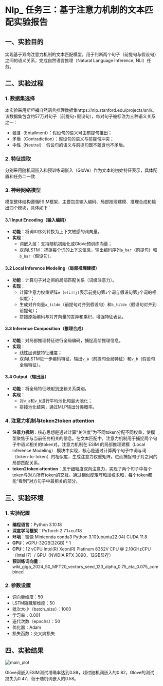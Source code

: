 # Nlp_ 任务三：基于注意力机制的文本匹配实验报告


## 一、实验目的
实现基于双向注意力机制的文本匹配模型，用于判断两个句子（前提句与假设句）之间的语义关系，完成自然语言推理（Natural Language Inference, NLI）任务。


## 二、实验过程

### 1. 数据集选择
本实验采用斯坦福自然语言推理数据集https://nlp.stanford.edu/projects/snli/。该数据集包含约57万对句子（前提句+假设句），每对句子被标注为三种语义关系之一：
- 蕴含（Entailment）：假设句的语义可由前提句推出；
- 矛盾（Contradiction）：假设句的语义与前提句冲突；
- 中性（Neutral）：假设句的语义与前提句既不蕴含也不矛盾。

### 2. 特征提取
分别采用随机词嵌入和预训练词嵌入（GloVe）作为文本的初始特征表示，具体配置和任务二一致

### 3. 神经网络模型
模型整体结构遵循ESIM框架，主要包含输入编码、局部推理建模、推理合成和输出四个模块，具体如下：

#### 3.1 Input Encoding（输入编码）
- **功能**：将词ID序列转换为上下文敏感的词向量。
- **实现**：
  - 词嵌入层：支持随机初始化或GloVe预训练向量；
  - 双向LSTM：捕捉每个词的上下文信息，输出编码序列`a_bar`（前提句）和`b_bar`（假设句）。

#### 3.2 Local Inference Modeling（局部推理建模）
- **功能**：计算句子对之间的局部匹配关系（词级注意力）。
- **实现**：
  - 计算注意力权重矩阵`e`（`e[i][j]`表示前提句第`i`个词与假设句第`j`个词的相似度）；
  - 生成对齐向量`a_tilde`（前提句对齐到假设句）和`b_tilde`（假设句对齐到前提句）；
  - 拼接原始编码与对齐向量的差异和乘积，增强特征表达。

#### 3.3 Inference Composition（推理合成）
- **功能**：对局部推理特征进行全局编码，捕捉高阶推理信息。
- **实现**：
  - 线性层调整特征维度；
  - 双向LSTM进一步编码特征，输出`v_a`（前提句全局特征）和`v_b`（假设句全局特征）。

#### 3.4 Output（输出层）
- **功能**：将全局特征映射到逻辑关系类别。
- **实现**：
  - 对`v_a`和`v_b`进行平均池化和最大池化；
  - 拼接池化结果，通过MLP输出分类概率。



### 4. 注意力机制与token2token attention
- **注意力机制**：核心思想是通过计算“关注度”为不同token分配不同权重，使模型聚焦于与当前任务相关的信息。在文本匹配中，注意力机制用于捕捉两个句子中语义相关的token对。注意力机制在 ESIM 的局部推理建模（Local Inference Modeling） 模块中实现，核心是通过计算两个句子中词与词（token-to-token）的相似度，生成注意力权重矩阵，进而捕捉句子对之间的局部匹配关系。
- **token2token attention**：属于细粒度双向注意力，实现了两个句子中每个token与对方所有token的交互。通过相似度矩阵和加权求和，每个token都能“看到”对方句子中最相关的部分。



## 三、实验环境

### 1. 实验配置
- **编程语言**：Python 3.10.18
- **深度学习框架**：PyTorch 2.7.1+cu118
- **环境**：镜像 Miniconda  conda3  Python  3.10(ubuntu22.04) CUDA  11.8
- **GPU**：vGPU-32GB(32GB) * 1
- **CPU**：12 vCPU Intel(R) Xeon(R) Platinum 8352V CPU @ 2.10GHzCPU（Intel i7）/ GPU（NVIDIA RTX 3090，12GB显存）
- **预训练词向量**：wiki_giga_2024_50_MFT20_vectors_seed_123_alpha_0.75_eta_0.075_combined

### 2. 参数设置
- 词向量维度：50
- LSTM隐藏层维度：50
- 批次大小（batch_size）：1000
- 学习率：0.001
- 迭代次数（epochs）：50
- 优化器：Adam
- 损失函数：交叉熵损失



## 四、实验结果
![main_plot](https://github.com/user-attachments/assets/06d3be98-df71-405f-be62-8cfe7abce638)

Glove词嵌入ESIM测试准确率达到0.88，超过随机词嵌入的0.82，Glove的测试损失为0.47，低于随机词嵌入的0.58。
